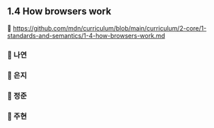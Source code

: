 ## 1.4 How browsers work

🔗 https://github.com/mdn/curriculum/blob/main/curriculum/2-core/1-standards-and-semantics/1-4-how-browsers-work.md

### 📝 나연

### 📝 은지

### 📝 정준

### 📝 주현
